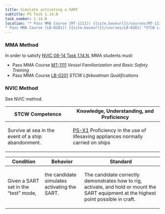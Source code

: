 ```yaml
---
title: Simulate activating a SART
subtitle: PS Task 1.14.N 
task_number: 1.14.N
location: "* Pass MMA Course [MT-1111]( {{site.baseurl}}/courses/MT-1111) *Vessel Familiarization and Basic Safety Training*
* Pass MMA Course [LB-0201]( {{site.baseurl}}/courses/LB-0201) *STCW Lifeboatman Qualifications*" 
---
```



### MMA Method

In order to satisfy  [NVIC 08-14  Task  1.14.N]({{site.baseurl}}/assets/images/nvic-08-14.pdf), MMA students must:

* Pass MMA Course [MT-1111]( {{site.baseurl}}/courses/MT-1111) *Vessel Familiarization and Basic Safety Training*
* Pass MMA Course [LB-0201]( {{site.baseurl}}/courses/LB-0201) *STCW Lifeboatman Qualifications*


### NVIC Method

<a onclick="togglevisibility('nvic_methods')" >See NVIC method.</a>

<div id='nvic_methods' class='hide'>

<table>
<thead>
<tr>
<th class='forty'> STCW Competence </th>
<th class='sixty'> Knowledge, Understanding, and Proficiency </th>
</tr>
</thead>




<tbody>
<tr><td markdown='1'>

Survive at sea in the event of a ship abandonment.

</td><td markdown='1'>

[PS-X1](../../tables/611.html#PS-X1) Proficiency in the use of lifesaving appliances normally carried on ships

</td></tr>


</tbody>
</table>


<table>
<thead>
<tr><th class='twenty'>  Condition </th><th class='twenty'> Behavior </th><th  class='sixty'>Standard </th></tr>
</thead>
<tbody >



<tr><td markdown='1'>

Given a SART set in the “test” mode,

</td><td markdown='1'>

the candidate simulates activating the SART.

<br>

<div class="tooltip">
<span class="tooltiptext">
</span>
</div>


</td><td markdown='1'>

The candidate correctly demonstrates how to rig, activate, and hold or mount the SART equipment at the highest point possible in craft.

</td></tr>
</tbody>
</table>
</div>
